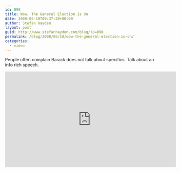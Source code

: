 ```yaml
---
id: 898
title: Wow, The General Election Is On
date: 2008-06-10T09:37:20+00:00
author: Stefan Hayden
layout: post
guid: http://www.stefanhayden.com/blog/?p=898
permalink: /blog/2008/06/10/wow-the-general-election-is-on/
categories:
  - video
---
```

People often complain Barack does not talk about specifics. Talk about an info rich speech.

<iframe width="560" height="315" src="http://www.youtube.com/embed/lGXcT_ktg8c&hl=en" title="YouTube video player" frameborder="0" allow="accelerometer; autoplay; clipboard-write; encrypted-media; gyroscope; picture-in-picture" allowfullscreen></iframe>